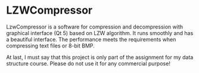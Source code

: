 # LZWCompressor
LzwCompressor is a software for compression and decompression with graphical interface (Qt 5) based on LZW algorithm. It runs smoothly and has a beautiful interface. The performance meets the requirements when compressing text files or 8-bit BMP. 

At last, I must say that this project is only part of the assignment for my data structure course. Please do not use it for any commercial purpose! 
